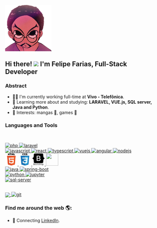 <!-- <p align="center">
  <span>
    <img align="center" width="510" src="banners/programming-banner.svg" />
  </a>
  <span>
    <img align="center" width="350" src="banners/demon-guts.gif"/>
  </a>
</p> -->

<!-- <div align="center">

![](https://raw.githubusercontent.com/wnqueiroz/wnqueiroz/output/github-contribution-grid-snake.svg)

</div> -->

<p align="left">
  <span>
    <img align="center" width="150" src="/banners/iconFelipe-removebg-preview.png" />
  </a>
</p>

## Hi there! <img src="https://raw.githubusercontent.com/iampavangandhi/iampavangandhi/master/gifs/Hi.gif" width="30px"> I'm Felipe Farias, Full-Stack Developer </h2> 


### Abstract

- 👨‍💻 I'm currently working full-time at **Vivo - Telefônica**.
- 🌱 Learning more about and studying: **LARAVEL, VUE.js, SQL server, Java and Python**.
- 💙 Interests: mangas 🥭, games 👾

### Languages and Tools

<br/>

<p align="left">
  
  <a href="https://www.php.net/" target="_blank">
    <img
      src="https://cdn.jsdelivr.net/gh/devicons/devicon/icons/php/php-plain.svg"
      alt="php"
      width="40"
      height="40"
    />
  </a>
  
  <a href="https://laravel.com/" target="_blank">
    <img
      src="https://cdn.jsdelivr.net/gh/devicons/devicon/icons/laravel/laravel-plain.svg"
      alt="laravel"
      width="40"
      height="40"
    />
  </a>
  
  <br>
  
  <a href="https://developer.mozilla.org/en-US/docs/Web/JavaScript" target="_blank">
    <img
      src="https://cdn.jsdelivr.net/gh/devicons/devicon/icons/javascript/javascript-plain.svg"
      alt="javascript"
      width="40"
      height="40"
    />
  </a>
  
  <a href="https://reactjs.org/" target="_blank">
    <img
      src="https://cdn.jsdelivr.net/gh/devicons/devicon/icons/react/react-original-wordmark.svg"
      alt="react"
      width="40"
      height="40"
    />
  </a>
  
  <a href="https://www.typescriptlang.org/" target="_blank">
    <img
      src="https://cdn.jsdelivr.net/gh/devicons/devicon/icons/typescript/typescript-plain.svg"
      alt="typescript"
      width="40"
      height="40"
    />
  </a>
  
  <a href="https://vuejs.org/" target="_blank">
    <img
      src="https://cdn.jsdelivr.net/gh/devicons/devicon/icons/vuejs/vuejs-plain.svg"
      alt="vuejs"
      width="40"
      height="40"
    />
  </a>
  
 <a href="https://angular.io/" target="_blank">
    <img
      src="https://cdn.jsdelivr.net/gh/devicons/devicon/icons/angularjs/angularjs-plain.svg"
      alt="angular"
      width="40"
      height="40"
    />
  </a>
  
  <a href="https://nodejs.org" target="_blank">
    <img
      src="https://cdn.jsdelivr.net/gh/devicons/devicon/icons/nodejs/nodejs-plain.svg"
      alt="nodejs"
      width="40"
      height="40"
    />
  </a>
  
  <br>
  
  <a href="https://www.w3.org/html/" target="_blank"> 
    <img
      src="https://raw.githubusercontent.com/devicons/devicon/master/icons/html5/html5-original-wordmark.svg"
      alt="html5" 
      width="40" 
      height="40" 
    />
  </a>
  
  <a href="https://www.w3schools.com/css/" target="_blank"> 
    <img
      src="https://raw.githubusercontent.com/devicons/devicon/master/icons/css3/css3-original-wordmark.svg" 
      alt="css3"
      width="40" 
      height="40" 
    /> 
  </a>
  
  <a href="https://getbootstrap.com" target="_blank"> 
    <img
      src="https://raw.githubusercontent.com/devicons/devicon/master/icons/bootstrap/bootstrap-plain-wordmark.svg"
      alt="bootstrap" 
      width="40" 
      height="40" 
    /> 
  </a> 
  
  <a href="https://tailwindcss.com/" target="_blank"> 
    <img 
      src="https://cdn.jsdelivr.net/gh/devicons/devicon/icons/tailwindcss/tailwindcss-plain.svg" 
      width="40" 
      height="40" 
    />
  </a>
  
  <br>
  
  <a href="https://www.java.com/pt-BR/" target="_blank">
    <img
      src="https://cdn.jsdelivr.net/gh/devicons/devicon/icons/java/java-plain.svg"
      alt="java"
      width="40"
      height="40"
    />
  </a>
  
  <a href="https://spring.io/" target="_blank">
    <img
      src="https://cdn.jsdelivr.net/gh/devicons/devicon/icons/spring/spring-plain.svg"
      alt="spring-boot"
      width="40"
      height="40"
      color="white"
    />
  </a>
  
  <br>
  
  <a href="https://www.python.org/" target="_blank">
    <img
      src="https://cdn.jsdelivr.net/gh/devicons/devicon/icons/python/python-plain.svg"
      alt="python"
      width="40"
      height="40"
    />
  </a>
  
  <a href="https://jupyter.org/" target="_blank">
    <img
      src="https://cdn.jsdelivr.net/gh/devicons/devicon/icons/jupyter/jupyter-plain.svg"
      alt="jupyter"
      width="40"
      height="40"
    />
  </a>
  
  <br>
  
  <a href="https://docs.microsoft.com/pt-br/sql/sql-server/?view=sql-server-ver16" target="_blank"> 
    <img 
      src="https://cdn.jsdelivr.net/gh/devicons/devicon/icons/microsoftsqlserver/microsoftsqlserver-plain.svg" 
      alt="sql-server"
      width="40" 
      height="40" 
      atyle="color: white;"
    /> 
  </a>
  
</p>

<br>


  <a href="https://github.com/anuraghazra/github-readme-stats">
    <img
      align="center"
      src="https://github-readme-stats.vercel.app/api/top-langs/?username=FelipeFVdev&layout=compact&theme=dark&title_color=fff&text_color=f8f8f2&bg_color=282a36"
    />
  </a>
  
  <a href="https://git-scm.com/" target="_blank">
    <img
      src="https://cdn.jsdelivr.net/gh/devicons/devicon/icons/git/git-plain.svg"
      alt="git"
      width="40"
      height="40"
    />
  </a>
  
</p>
  
  
  
### Find me around the web 🌎:

- 💼 Connecting <a href="https://www.linkedin.com/in/felipe-farias-vieira-3a394a1ab/">LinkedIn</a>.
<!--
**FelipeFVdev/FelipeFVdev** is a ✨ _special_ ✨ repository because its `README.md` (this file) appears on your GitHub profile.

Here are some ideas to get you started:

- 🔭 I’m currently working on ...
- 🌱 I’m currently learning ...
- 👯 I’m looking to collaborate on ...
- 🤔 I’m looking for help with ...
- 💬 Ask me about ...
- 📫 How to reach me: ...
- 😄 Pronouns: ...
- ⚡ Fun fact: ...
-->
